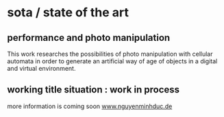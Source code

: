 # sota / state of the art
## performance and photo manipulation

This work researches the possibilities of photo manipulation with cellular automata in order to generate an artificial way of age of objects in a digital and virtual environment.

## working title situation : work in process

more information is coming soon
www.nguyenminhduc.de 

